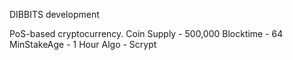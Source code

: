 
DIBBITS development



PoS-based cryptocurrency.
Coin Supply - 500,000
Blocktime - 64
MinStakeAge - 1 Hour
Algo - Scrypt


